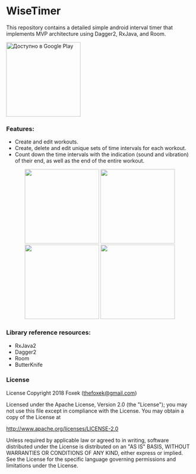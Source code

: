 # WiseTimer
This repository contains a detailed simple android interval timer that implements MVP architecture using Dagger2, RxJava, and Room.
<p>
<a href='https://play.google.com/store/apps/details?id=com.foxek.simpletimer&pcampaignid=MKT-Other-global-all-co-prtnr-py-PartBadge-Mar2515-1'><img alt='Доступно в Google Play' src='https://play.google.com/intl/en_us/badges/images/generic/ru_badge_web_generic.png'/ width="200"></a>
<p>

### Features:
* Create and edit workouts.
* Create, delete and edit unique sets of time intervals for each workout.
* Count down the time intervals with the indication (sound and vibration) of their end, as well as the end of the entire workout.
<p>
<p align="center">
  <img src="https://github.com/Foxek/WiseTimer-Simple-android-interval-timer/blob/master/images/4F9LJma1H8Q_framed.png" width="200">
  <img src="https://github.com/Foxek/WiseTimer-Simple-android-interval-timer/blob/master/images/JSdoWpfy3tc_framed.png" width="200">
  <img src="https://github.com/Foxek/WiseTimer-Simple-android-interval-timer/blob/master/images/4OzcAkEkLE0_framed.png" width="200">
  <img src="https://github.com/Foxek/WiseTimer-Simple-android-interval-timer/blob/master/images/Mfg17ZEClwg_framed.png" width="200">
</p>

### Library reference resources:
* RxJava2
* Dagger2
* Room
* ButterKnife

### License
License
Copyright 2018 Foxek (thefoxek@gmail.com)

Licensed under the Apache License, Version 2.0 (the "License"); you may not use this file except in compliance with the License. You may obtain a copy of the License at

http://www.apache.org/licenses/LICENSE-2.0

Unless required by applicable law or agreed to in writing, software distributed under the License is distributed on an "AS IS" BASIS, WITHOUT WARRANTIES OR CONDITIONS OF ANY KIND, either express or implied. See the License for the specific language governing permissions and limitations under the License.
